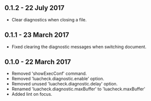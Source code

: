## 0.1.2 - 22 July 2017

* Clear diagnostics when closing a file.

## 0.1.1 - 23 March 2017

* Fixed clearing the diagnostic messages when switching document.

## 0.1.0 - 22 March 2017

* Removed 'showExecConf' command.
* Removed 'luacheck.diagnostic.enable' option.
* Removed unused 'luacheck.diagnostic.delay' option.
* Renamed 'luacheck.diagnostic.maxBuffer' to 'luacheck.maxBuffer'
* Added lint on focus.

